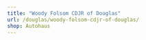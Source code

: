 ```yaml
---
title: "Woody Folsom CDJR of Douglas"
url: /douglas/woody-folsom-cdjr-of-douglas/
shop: Autohaus
---
```

